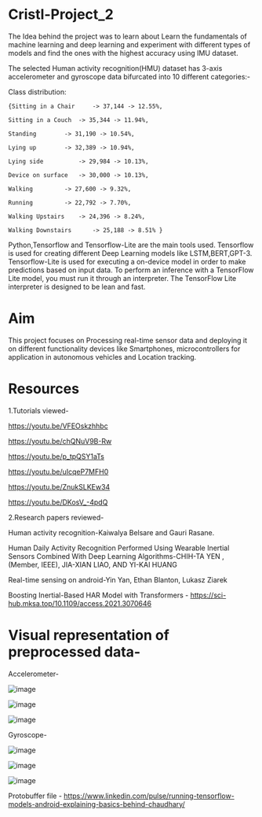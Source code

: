 # Cristl-Project_2
The Idea behind the project was to learn about Learn the fundamentals of machine learning and deep learning and experiment with different types of models and find the ones with the highest accuracy using IMU dataset.  

The selected Human activity recognition(HMU) dataset has 3-axis accelerometer and gyroscope data bifurcated into 10 different categories:-

Class distribution: 

    {Sitting in a Chair 	-> 37,144 -> 12.55%,
	
	Sitting in a Couch 	-> 35,344 -> 11.94%,
	
	Standing  		-> 31,190 -> 10.54%,
	
	Lying up  		-> 32,389 -> 10.94%,
	
	Lying side  		-> 29,984 -> 10.13%,
	
	Device on surface  	-> 30,000 -> 10.13%,
	
	Walking  		-> 27,600 -> 9.32%,
	
	Running  		-> 22,792 -> 7.70%,
	
	Walking Upstairs  	-> 24,396 -> 8.24%,
	
	Walking Downstairs  	-> 25,188 -> 8.51% }

Python,Tensorflow and Tensorflow-Lite are the main tools used. Tensorflow is used for creating different Deep Learning models like LSTM,BERT,GPT-3. Tensorflow-Lite is used for executing a on-device model in order to make predictions based on input data. To perform an inference with a TensorFlow Lite model, you must run it through an interpreter. The TensorFlow Lite interpreter is designed to be lean and fast.

# Aim
This project focuses on Processing real-time sensor data and deploying it on different functionality devices like Smartphones, microcontrollers for application in autonomous vehicles and Location tracking.

# Resources
1.Tutorials viewed-

https://youtu.be/VFEOskzhhbc

https://youtu.be/chQNuV9B-Rw

https://youtu.be/p_tpQSY1aTs

https://youtu.be/uIcqeP7MFH0

https://youtu.be/ZnukSLKEw34

https://youtu.be/DKosV_-4pdQ

2.Research papers reviewed-

Human activity recognition-Kaiwalya Belsare and Gauri Rasane.

Human Daily Activity Recognition Performed Using Wearable Inertial Sensors Combined With Deep Learning Algorithms-CHIH-TA YEN , (Member, IEEE), JIA-XIAN LIAO, AND YI-KAI HUANG

Real-time sensing on android-Yin Yan, Ethan Blanton, Lukasz Ziarek

Boosting Inertial-Based HAR Model with Transformers - https://sci-hub.mksa.top/10.1109/access.2021.3070646

	
# Visual representation of preprocessed data-

Accelerometer-

![image](https://user-images.githubusercontent.com/78409662/137516877-6fcec505-d18f-4616-a825-cca2fed58502.png)     

![image](https://user-images.githubusercontent.com/78409662/137517024-f9b8a7e5-71d9-4110-82ea-2ee662f3cd02.png)        

![image](https://user-images.githubusercontent.com/78409662/137517167-68443155-95c4-4653-af45-1816523d8d4b.png)


Gyroscope-

![image](https://user-images.githubusercontent.com/78409662/137517433-a9d92f18-c30f-4d2f-8dbd-bde7df42b937.png)

![image](https://user-images.githubusercontent.com/78409662/137517961-a9467ba8-4dd4-4883-9c35-839aed47570f.png)

![image](https://user-images.githubusercontent.com/78409662/137518179-31afa404-5ee7-487a-b12f-0a9caeb4c4fd.png)


Protobuffer file - https://www.linkedin.com/pulse/running-tensorflow-models-android-explaining-basics-behind-chaudhary/
